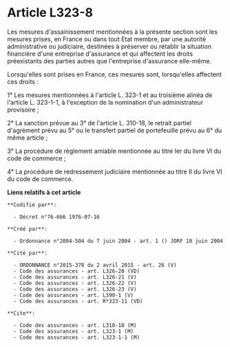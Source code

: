 # Article L323-8

Les mesures d'assainissement mentionnées à la présente section sont les mesures prises, en France ou dans tout Etat membre,
par une autorité administrative ou judiciaire, destinées à préserver ou rétablir la situation financière d'une entreprise
d'assurance et qui affectent les droits préexistants des parties autres que l'entreprise d'assurance elle-même.

Lorsqu'elles sont prises en France, ces mesures sont, lorsqu'elles affectent ces droits :

1° Les mesures mentionnées à l'article L. 323-1 et au troisième alinéa de l'article L. 323-1-1, à l'exception de la
nomination d'un administrateur provisoire ;

2° La sanction prévue au 3° de l'article L. 310-18, le retrait partiel d'agrément prévu au 5° ou le transfert partiel de
portefeuille prévu au 6° du même article ;

3° La procédure de règlement amiable mentionnée au titre Ier du livre VI du code de commerce ;

4° La procédure de redressement judiciaire mentionnée au titre II du livre VI du code de commerce.

**Liens relatifs à cet article**

	**Codifié par**:

	  - Décret n°76-666 1976-07-16

	**Créé par**:

	  - Ordonnance n°2004-504 du 7 juin 2004 - art. 1 () JORF 10 juin 2004

	**Cité par**:

	  - ORDONNANCE n°2015-378 du 2 avril 2015 - art. 26 (V)
	  - Code des assurances - art. L326-20 (VD)
	  - Code des assurances - art. L326-21 (V)
	  - Code des assurances - art. L326-22 (V)
	  - Code des assurances - art. L326-23 (V)
	  - Code des assurances - art. L390-1 (V)
	  - Code des assurances - art. R*323-11 (VD)

	**Cite**:

	  - Code des assurances - art. L310-18 (M)
	  - Code des assurances - art. L323-1 (M)
	  - Code des assurances - art. L323-1-1 (M)
